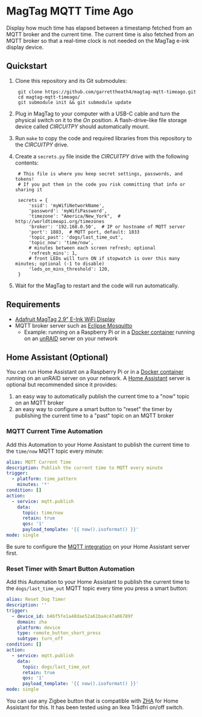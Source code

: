 # MagTag MQTT Time Ago

Display how much time has elapsed between a timestamp fetched from an MQTT broker and the current time. The current time
is also fetched from an MQTT broker so that a real-time clock is not needed on the MagTag e-ink display device.


## Quickstart

1. Clone this repository and its Git submodules:

        git clone https://github.com/garrettheath4/magtag-mqtt-timeago.git
        cd magtag-mqtt-timeago/
        git submodule init && git submodule update

1. Plug in MagTag to your computer with a USB-C cable and turn the physical switch on it to the _On_ position. A
   flash-drive-like file storage device called _CIRCUITPY_ should automatically mount.
1. Run `make` to copy the code and required libraries from this repository to the _CIRCUITPY_ drive.
1. Create a `secrets.py` file inside the _CIRCUITPY_ drive with the following contents:

        # This file is where you keep secret settings, passwords, and tokens!
        # If you put them in the code you risk committing that info or sharing it

        secrets = {
            'ssid': 'myWifiNetworkName',
            'password': 'myWifiPassword',
            'timezone': "America/New_York",  # http://worldtimeapi.org/timezones
            'broker': '192.168.0.50',  # IP or hostname of MQTT server
            'port': 1883,  # MQTT port, default: 1833
            'topic_past': 'dogs/last_time_out',
            'topic_now': 'time/now',
            # minutes between each screen refresh; optional
            'refresh_mins': 1,
            # front LEDs will turn ON if stopwatch is over this many minutes; optional (-1 to disable)
            'leds_on_mins_threshold': 120,
        }

1. Wait for the MagTag to restart and the code will run automatically.


## Requirements

* [Adafruit MagTag 2.9" E-Ink WiFi Display](https://www.adafruit.com/product/4800)
* MQTT broker server such as [Eclipse Mosquitto](https://mosquitto.org/)
  * Example: running on a Raspberry Pi or in a [Docker container](https://github.com/cmccambridge/mosquitto-unraid/)
    running on an [unRAID](https://unraid.net/) server on your network


## Home Assistant (Optional)

You can run Home Assistant on a Raspberry Pi or in a [Docker container](https://github.com/home-assistant/docker)
running on an unRAID server on your network. A [Home Assistant](https://www.home-assistant.io/) server is optional but
recommended since it provides:

1. an easy way to automatically publish the current time to a "now" topic on an MQTT broker
1. an easy way to configure a smart button to "reset" the timer by publishing the current time to a "past" topic on an
   MQTT broker


### MQTT Current Time Automation

Add this Automation to your Home Assistant to publish the current time to the `time/now` MQTT topic every minute:

```yaml
alias: MQTT Current Time
description: Publish the current time to MQTT every minute
trigger:
  - platform: time_pattern
    minutes: '*'
condition: []
action:
  - service: mqtt.publish
    data:
      topic: time/now
      retain: true
      qos: '1'
      payload_template: '{{ now().isoformat() }}'
mode: single
```

Be sure to configure the [MQTT integration](https://www.home-assistant.io/integrations/mqtt) on your Home Assistant
server first.


### Reset Timer with Smart Button Automation

Add this Automation to your Home Assistant to publish the current time to the `dogs/last_time_out` MQTT topic every time
you press a smart button:

```yaml
alias: Reset Dog Timer
description: ''
trigger:
  - device_id: b46f5fe1a48dae52a61ba4c47a06789f
    domain: zha
    platform: device
    type: remote_button_short_press
    subtype: turn_off
condition: []
action:
  - service: mqtt.publish
    data:
      topic: dogs/last_time_out
      retain: true
      qos: '1'
      payload_template: '{{ now().isoformat() }}'
mode: single
```

You can use any Zigbee button that is compatible with [ZHA](https://www.home-assistant.io/integrations/zha/) for Home
Assistant for this. It has been tested using an Ikea Trådfri on/off switch.



<!-- vim: set textwidth=120 columns=125 smarttab shiftround expandtab nosmartindent: -->
